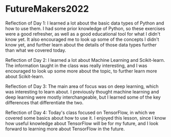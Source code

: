 # FutureMakers2022

Reflection of Day 1:
I learned a lot about the basic data types of Python and how to use them. I had some prior knowledge of Python, so these exercises were a good refresher, as well as a good educational tool for what I didn't know yet. It also encouraged me to look up some of the concepts I didn't know yet, and further learn about the details of those data types further than what we covered today.

Reflection of Day 2:
I learned a lot about Machine Learning and Scikit-learn. The information taught in the class was really interesting, and I was encouraged to look up some more about the topic, to further learn more about Scikit-learn.

Reflection of Day 3:
The main area of focus was on deep learning, which was interesting to learn about. I previously thought machine learning and deep learning were mostly interchangeable, but I learned some of the key differences that differentiate the two.

Reflection of Day 4:
Today's class focused on TensorFlow, in which we covered some basics about how to use it. I enjoyed this lesson, since I know how useful knowledge about TensorFlow will be for my future, and I look forward to learning more about TensorFlow in the future.
